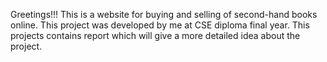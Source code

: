 Greetings!!!
This is a website for buying and selling of second-hand books online. This project was developed by me at CSE diploma final year. This projects contains report which will give a more detailed 
idea about the project. 
